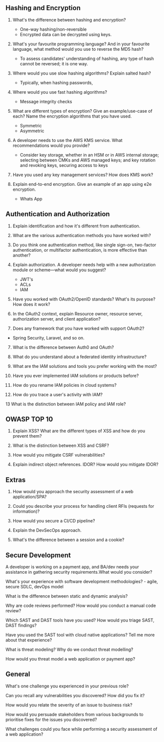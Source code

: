 ## Hashing and Encryption

1. What's the difference between hashing and encryption?
	- One-way hashing/non-reversible
	- Encrypted data can be decrypted using keys.
2. What's your favourite programming language? And in your favourite language, what method would you use to reverse the MD5 hash?
	- To assess candidates' understanding of hashing, any type of hash cannot be reversed; it is one way.
3. Where would you use slow hashing algorithms? Explain salted hash?
	- Typically, when hashing passwords,
4. Where would you use fast hashing algorithms?
	- Message integrity checks
5. What are different types of encryption? Give an example/use-case of each? Name the encryption algorithms that you have used.
	- Symmetric
	- Asymmetric
6. A developer needs to use the AWS KMS service. What recommendations would you provide?
	- Consider key storage, whether in an HSM or in AWS internal storage; selecting between CMKs and AWS managed keys; and key rotation and revoking keys, securing access to keys

7. Have you used any key management services? How does KMS work?

8. Explain end-to-end encryption. Give an example of an app using e2e encryption.
	- Whats App	
## Authentication and Authorization

1. Explain identification and how it's different from authentication.

2. What are the various authentication methods you have worked with?

3. Do you think one authentication method, like single sign-on, two-factor authentication, or multifactor authentication, is more effective than another?

3. Explain authorization. A developer needs help with a new authorization module or scheme—what would you suggest?
	- JWT's
	- ACLs
	- IAM

4. Have you worked with OAuth2/OpenID standards? What's its purpose? How does it work?

5. In the OAuth2 context, explain Resource owner, resource server, authorization server, and client application?

6. Does any framework that you have worked with support OAuth2?

- Spring Security, Laravel, and so on.


7. What is the difference between Auth0 and OAuth?

8. What do you understand about a federated identity infrastructure?

9. What are the IAM solutions and tools you prefer working with the most?

10. Have you ever implemented IAM solutions or products before?

11. How do you rename IAM policies in cloud systems?

12. How do you trace a user's activity with IAM?

13 What is the distinction between IAM policy and IAM role?


## OWASP TOP 10

1. Explain XSS? What are the different types of XSS and how do you prevent them?

2. What is the distinction between XSS and CSRF?

3. How would you mitigate CSRF vulnerabilities?

4. Explain indirect object references. IDOR? How would you mitigate IDOR?

## Extras

1. How would you approach the security assessment of a web application/SPA?

2. Could you describe your process for handling client RFIs (requests for information)?

3. How would you secure a CI/CD pipeline?

4. Explain the DevSecOps approach.

5. What's the difference between a session and a cookie?


## Secure Development

A developer is working on a payment app, and BA/dev needs your assistance in gathering security requirements.What would you consider?

What's your experience with software development methodologies?
	- agile, secure SDLC, devOps model

What is the difference between static and dynamic analysis?

Why are code reviews performed? How would you conduct a manual code review?

Which SAST and DAST tools have you used? How would you triage SAST, DAST findings?

Have you used the SAST tool with cloud native applications? Tell me more about that experience?

What is threat modeling? Why do we conduct threat modelling?

How would you threat model a web application or payment app?


## General
What's one challenge you experienced in your previous role?

Can you recall any vulnerabilities you discovered? How did you fix it?

How would you relate the severity of an issue to business risk?

How would you persuade stakeholders from various backgrounds to prioritise fixes for the issues you discovered?

What challenges could you face while performing a security assessment of a web application?
